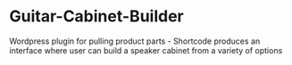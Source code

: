 # Guitar-Cabinet-Builder
Wordpress plugin for pulling product parts - Shortcode produces an interface where user can build a speaker cabinet from a variety of options
